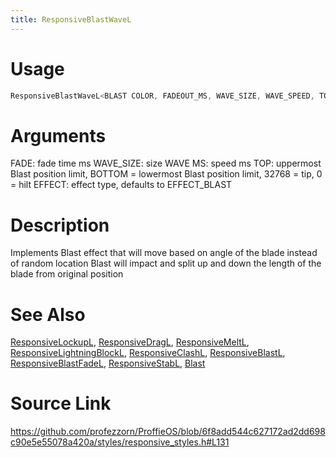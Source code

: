 ```yaml
---
title: ResponsiveBlastWaveL
---
```


# Usage
```cpp
ResponsiveBlastWaveL<BLAST COLOR, FADEOUT_MS, WAVE_SIZE, WAVE_SPEED, TOP, BOTTOM, EFFECT>
```

# Arguments
FADE: fade time ms
WAVE_SIZE: size
WAVE MS: speed ms
TOP: uppermost Blast position limit, BOTTOM = lowermost Blast position limit, 32768 = tip, 0 = hilt
EFFECT: effect type, defaults to EFFECT_BLAST

# Description
Implements Blast effect that will move based on angle of the blade instead of random location Blast will impact and split up and down the length of the blade from original position

# See Also
[ResponsiveLockupL](/config/styles/ResponsiveLockupL.html), [ResponsiveDragL](/config/styles/ResponsiveDragL.html), [ResponsiveMeltL](/config/styles/ResponsiveMeltL.html), [ResponsiveLightningBlockL](/config/styles/ResponsiveLightningBlockL.html), [ResponsiveClashL](/config/styles/ResponsiveClashL.html), [ResponsiveBlastL](/config/styles/ResponsiveBlastL.html), [ResponsiveBlastFadeL](/config/styles/ResponsiveBlastFadeL.html), [ResponsiveStabL](/config/styles/ResponsiveStabL.html), [Blast](/config/styles/Blast.html)

# Source Link
https://github.com/profezzorn/ProffieOS/blob/6f8add544c627172ad2dd698c90e5e55078a420a/styles/responsive_styles.h#L131
